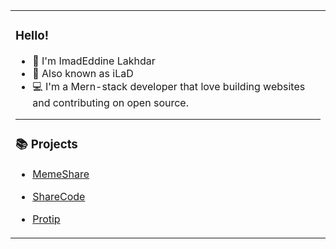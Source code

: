 <table>
  <tr>
    <td>

### Hello!
- 👋 I'm ImadEddine Lakhdar
- 👨‍ Also known as iLaD
- 💻 I'm a Mern-stack developer that love building websites and contributing on open source.

---

### 📚 Projects

- [MemeShare](https://github.com/MemeShare-org)
- [ShareCode](https://github.com/ShareCode-org)
- [Protip](https://github.com/IMAD200)

    </td>
  </tr>
</table>




